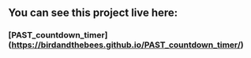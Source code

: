 

## You can see this project live here:


### [PAST_countdown_timer]  (https://birdandthebees.github.io/PAST_countdown_timer/)
